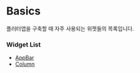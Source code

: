 # Basics

플러터앱을 구축할 때 자주 사용되는 위젯들의 목록입니다.

### Widget List

- [AppBar](https://github.com/ChanhyukPark-Tech/flutter-widget-tutorial/blob/main/Basics/AppBar.md)
- [Column](https://github.com/ChanhyukPark-Tech/flutter-widget-tutorial/blob/main/Basics/Column.md)
